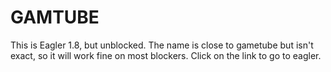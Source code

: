 # GAMTUBE
This is Eagler 1.8, but unblocked. The name is close to gametube but isn't exact, so it will work fine on most blockers. Click on the link to go to eagler.
